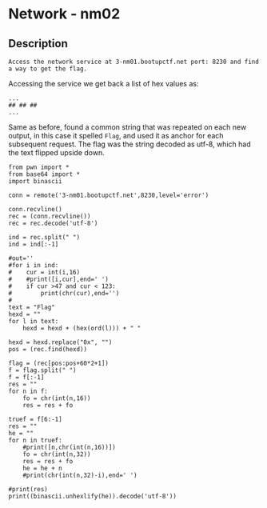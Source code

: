 # Network - nm02
## Description
```
Access the network service at 3-nm01.bootupctf.net port: 8230 and find a way to get the flag.
```
Accessing the service we get back a list of hex values as:
```
...
## ## ##
...
```

Same as before, found a common string that was repeated on each new output, in this case it spelled `Flag`, and used it as anchor for each subsequent request.
The flag was the string decoded as utf-8, which had the text flipped upside down.

```
from pwn import *
from base64 import *
import binascii

conn = remote('3-nm01.bootupctf.net',8230,level='error')

conn.recvline()
rec = (conn.recvline())
rec = rec.decode('utf-8')

ind = rec.split(" ")
ind = ind[:-1]

#out=''
#for i in ind:
#    cur = int(i,16)
#    #print([i,cur],end=' ')
#    if cur >47 and cur < 123:
#        print(chr(cur),end='')
#
text = "Flag"
hexd = ""
for l in text:
    hexd = hexd + (hex(ord(l))) + " "

hexd = hexd.replace("0x", "")
pos = (rec.find(hexd))

flag = (rec[pos:pos+60*2+1])
f = flag.split(" ")
f = f[:-1]
res = ""
for n in f:
    fo = chr(int(n,16))
    res = res + fo

truef = f[6:-1]
res = ""
he = ""
for n in truef:
    #print([n,chr(int(n,16))])
    fo = chr(int(n,32))
    res = res + fo
    he = he + n
    #print(chr(int(n,32)-i),end=' ')

#print(res)
print((binascii.unhexlify(he)).decode('utf-8'))
```

